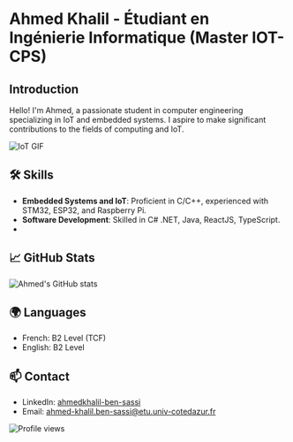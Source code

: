 # Ahmed Khalil - Étudiant en Ingénierie Informatique (Master IOT-CPS)

## Introduction
Hello! I'm Ahmed, a passionate student in computer engineering specializing in IoT and embedded systems. I aspire to make significant contributions to the fields of computing and IoT.

![IoT GIF](https://media1.tenor.com/m/t3YlogZLsjoAAAAd/embedded-security-for-internet-of-things.gif)

## 🛠 Skills
- **Embedded Systems and IoT**: Proficient in C/C++, experienced with STM32, ESP32, and Raspberry Pi.
- **Software Development**: Skilled in C# .NET, Java, ReactJS, TypeScript.
- 
## 📈 GitHub Stats
![Ahmed's GitHub stats](https://github-readme-stats.vercel.app/api?username=ahmed-Khalil404&show_icons=true)

## 🌍 Languages
- French: B2 Level (TCF)
- English: B2 Level

## 📫 Contact
- LinkedIn: [ahmedkhalil-ben-sassi](https://www.linkedin.com/in/ahmedkhalil-ben-sassi-009bbb209/)
- Email: [ahmed-khalil.ben-sassi@etu.univ-cotedazur.fr](mailto:ahmed-khalil.ben-sassi@etu.univ-cotedazur.fr)

![Profile views](https://visitor-badge.glitch.me/badge?page_id=ahmed-Khalil404)
